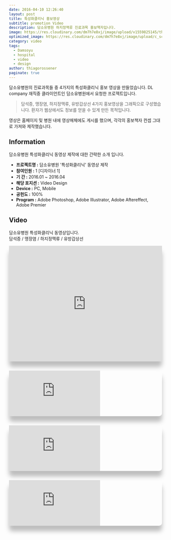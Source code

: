 ```yaml
---
date: 2016-04-10 12:26:40
layout: post
title: 특성화클리닉 홍보영상
subtitle: promotion Video
description: 담소유병원 하지정맥류 진료과목 홍보책자입니다.
image: https://res.cloudinary.com/dm7h7e8xj/image/upload/v1559825145/theme16_o0seet.jpg
optimized_image: https://res.cloudinary.com/dm7h7e8xj/image/upload/c_scale,w_380/v1559825145/theme16_o0seet.jpg
category: video
tags:
  - Damsoyu
  - hospital
  - video
  - design
author: thiagorossener
paginate: true
---
```



<link rel="stylesheet" href="/assets/css/slick.css">
<link rel="stylesheet" href="/assets/css/slick-theme.css">
<style>
  .post-video{border-radius:10px;  box-shadow: 0px 18px 15px 0px rgb(0 0 0 / 25%); margin-bottom:30px;}
</style>


담소유병원의 진료과목들 중 4가지의 특성화클리닉 홍보 영상을 만들었습니다.
DL company 재직중 클라이언트인 담소유병원에서 요청한 프로젝트입니다.


> 담석증, 맹장염, 하지정맥류, 유방갑상선 4가지 홍보영상을 그래픽으로 구성했습니다. 환자가 웹상에서도 정보를 얻을 수 있게 만든 목적입니다.

영상은 홈페이지 및 병원 내에 영상매체에도 게시를 했으며, 각각의 홍보책자 컨셉 그대로 가져와 제작했습니다.

<!--page-->

## Information

담소유병원 특성화클리닉 동영상 제작에 대한 간략한 소개 입니다.

- **프로젝트명 :** 담소유병원 '특성화클리닉' 동영상 제작
- **참여인원 :** 1 [디자이너 1]
- **기 간 :** 2016.01 ~ 2016.04  
- **해당 포지션 :** Video Design
- **Device :** PC, Mobile
- **공헌도 :** 100%
- **Program :** Adobe Photoshop, Adobe Illustrator, Adobe Aftereffect, Adobe Premier


<!--page-->

## Video

담소유병원 특성화클리닉 동영상입니다.<br>
담석증 / 맹장염 / 하지정맥류 / 유방갑상선

<div class="post-video">
  <iframe width="100%" height="380" src="https://www.youtube.com/embed/t69DFWSVKrU" title="YouTube video player" frameborder="0" allow="accelerometer; autoplay; clipboard-write; encrypted-media; gyroscope; picture-in-picture" allowfullscreen></iframe>
</div>

<div class="post-video">
  <iframe src="https://www.youtube.com/embed/lAR1JSsr2ko" title="YouTube video player" frameborder="0" allow="accelerometer; autoplay; clipboard-write; encrypted-media; gyroscope; picture-in-picture" allowfullscreen></iframe>
</div>

<div class="post-video">
  <iframe src="https://www.youtube.com/embed/HiUv_es2rM8" title="YouTube video player" frameborder="0" allow="accelerometer; autoplay; clipboard-write; encrypted-media; gyroscope; picture-in-picture" allowfullscreen></iframe>
</div>

<div class="post-video">
  <iframe src="https://www.youtube.com/embed/FvYMIscgVxg" title="YouTube video player" frameborder="0" allow="accelerometer; autoplay; clipboard-write; encrypted-media; gyroscope; picture-in-picture" allowfullscreen></iframe>
</div>


<p></p>
<p></p>

<!--page-->



